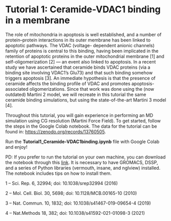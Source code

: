 # Tutorial 1: Ceramide-VDAC1 binding in a membrane

The role of mitochondria in apoptosis is well established, and a number of protein–protein interactions in its outer membrane has been linked to apoptotic pathways. The VDAC (voltage- dependent anionic channels) family of proteins is central to this binding, having been implicated in the retention of apoptotic proteins in the outer mitochondrial membrane [1] and self-oligomerization [2] — an event also linked to apoptosis. In a recent study we have ascertained that ceramide binds VDAC proteins (via a binding site involving VDAC1’s Glu73) and that such binding somehow triggers apoptosis [3]. An immediate hypothesis is that the presence of ceramide affects the binding profile of VDAC and promotes apoptosis-associated oligomerizations. Since that work was done using the (now outdated) Martini 2 model, we will recreate in this tutorial the same ceramide binding simulations, but using the state-of-the-art Martini 3 model [4].

Throughout this tutorial, you will gain experience in performing an MD simulation using CG resolution (Martini Force Field). To get started, follow the steps in the Google Colab notebook. The data for the tutorial can be found in: https://zenodo.org/records/13760505.

Run the **Tutorial1_Ceramide-VDAC1binding.ipynb** file with Google Colab and enjoy!

PD: If you prefer to run the tutorial on your own machine, you can download the notebook through this [link](MARTINI-CG-TUTORIALS/jupyter-notebooks/Tutorial1_Ceramide-VDAC1binding_Jupyter.ipynb). It is necessary to have GROMACS, DSSP, and a series of Python libraries (vermouth, insane, and nglview) installed. The notebook includes tips on how to install them.

1 – Sci. Rep. 6, 32994; doi: 10.1038/srep32994 (2016)

2 – Mol. Cell. Biol. 30, 5698; doi: 10.1128/MCB.00165-10 (2010)

3 – Nat. Commun. 10, 1832; doi: 10.1038/s41467-019-09654-4 (2019) 

4 – Nat.Methods 18, 382; doi: 10.1038/s41592-021-01098-3 (2021)
